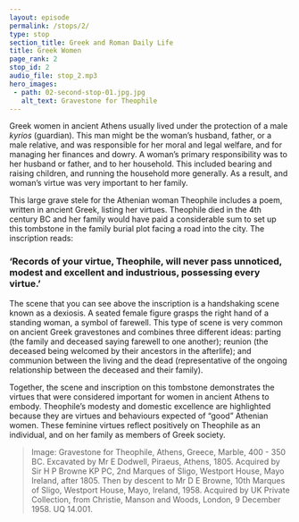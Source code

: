 ```yaml
---
layout: episode
permalink: /stops/2/
type: stop
section_title: Greek and Roman Daily Life 
title: Greek Women
page_rank: 2
stop_id: 2
audio_file: stop_2.mp3
hero_images:
 - path: 02-second-stop-01.jpg.jpg
   alt_text: Gravestone for Theophile 
---
```


Greek women in ancient Athens usually lived under the protection of a male <i>kyrios</i> (guardian). This man might be the woman’s husband, father, or a male relative, and was responsible for her moral and legal welfare, and for managing her finances and dowry. A woman’s primary responsibility was to her husband or father, and to her household. This included bearing and raising children, and running the household more generally. As a result, and woman’s virtue was very important to her family. 

This large grave stele for the Athenian woman Theophile includes a poem, written in ancient Greek, listing her virtues. Theophile died in the 4th century BC and her family would have paid a considerable sum to set up this tombstone in the family burial plot facing a road into the city. The inscription reads: 

### ‘Records of your virtue, Theophile, will never pass unnoticed, modest and excellent and industrious, possessing every virtue.’ 

The scene that you can see above the inscription is a handshaking scene known as a dexiosis. A seated female figure grasps the right hand of a standing woman, a symbol of farewell.  This type of scene is very common on ancient Greek gravestones and combines three different ideas: parting (the family and deceased saying farewell to one another); reunion (the deceased being welcomed by their ancestors in the afterlife); and communion between the living and the dead (representative of the ongoing relationship between the deceased and their family). 

Together, the scene and inscription on this tombstone demonstrates the virtues that were considered important for women in ancient Athens to embody. Theophile’s modesty and domestic excellence are highlighted because they are virtues and behaviours expected of “good” Athenian women. These feminine virtues reflect positively on Theophile as an individual, and on her family as members of Greek society. 

> Image: Gravestone for Theophile, Athens, Greece, Marble, 400 - 350 BC. Excavated by Mr E Dodwell, Piraeus, Athens, 1805. Acquired by Sir H P Browne KP PC, 2nd Marques of Sligo, Westport House, Mayo Ireland, after 1805. Then by descent to Mr D E Browne, 10th Marques of Sligo, Westport House, Mayo, Ireland, 1958. Acquired by UK Private Collection, from Christie, Manson and Woods, London, 9 December 1958. UQ 14.001. 
